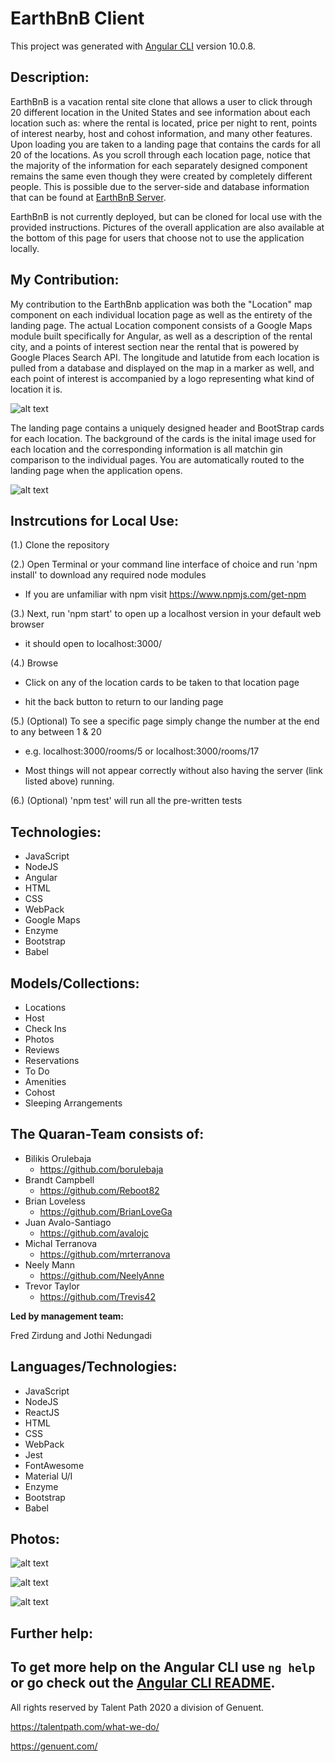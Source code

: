 # **EarthBnB Client**

This project was generated with [Angular CLI](https://github.com/angular/angular-cli) version 10.0.8.

## **Description:**

EarthBnB is a vacation rental site clone that allows a user to click through 20 different location in the United States and see information about each location such as: where the rental is located, price per night to rent, points of interest nearby, host and cohost information, and many other features. Upon loading you are taken to a landing page that contains the cards for all 20 of the locations. As you scroll through each location page, notice that the majority of the information for each separately designed component remains the same even though they were created by completely different people. This is possible due to the server-side and database information that can be found at [EarthBnB Server](https://github.com/NeelyAnne/server-EarthBnB).

EarthBnB is not currently deployed, but can be cloned for local use with the provided instructions. Pictures of the overall application are also available at the bottom of this page for users that choose not to use the application locally.

## **My Contribution:**

My contribution to the EarthBnb application was both the "Location" map component on each individual location page as well as the entirety of the landing page. The actual Location component consists of a Google Maps module built specifically for Angular, as well as a description of the rental city, and a points of interest section near the rental that is powered by Google Places Search API. The longitude and latutide from each location is pulled from a database and displayed on the map in a marker as well, and each point of interest is accompanied by a logo representing what kind of location it is. 

![alt text](https://github.com/NeelyAnne/client-Amazin/blob/master/public/images/grid.png "Comparison Grid Photo")

The landing page contains a uniquely designed header and BootStrap cards for each location. The background of the cards is the inital image used for each location and the corresponding information is all matchin gin comparison to the individual pages. You are automatically routed to the landing page when the application opens.

![alt text](https://github.com/NeelyAnne/client-Amazin/blob/master/public/images/grid.png "Comparison Grid Photo")

## **Instrcutions for Local Use:**

(1.) Clone the repository

(2.) Open Terminal or your command line interface of choice and run 'npm install' to download any required node modules

 - If you are unfamiliar with npm visit https://www.npmjs.com/get-npm

(3.) Next, run 'npm start' to open up a localhost version in your default web browser 
 
 - it should open to localhost:3000/
 
(4.) Browse

 - Click on any of the location cards to be taken to that location page

 - hit the back button to return to our landing page 

(5.) (Optional) To see a specific page simply change the number at the end to any between 1 & 20

 - e.g. localhost:3000/rooms/5 or localhost:3000/rooms/17

 - Most things will not appear correctly without also having the server (link listed above) running.

(6.) (Optional) 'npm test' will run all the pre-written tests 

## **Technologies:**

- JavaScript
- NodeJS
- Angular
- HTML
- CSS
- WebPack
- Google Maps
- Enzyme
- Bootstrap
- Babel

## **Models/Collections:**

 - Locations
 - Host
 - Check Ins
 - Photos
 - Reviews
 - Reservations
 - To Do
 - Amenities
 - Cohost
 - Sleeping Arrangements

## **The Quaran-Team consists of:**

- Bilikis Orulebaja
  - https://github.com/borulebaja
- Brandt Campbell
  - https://github.com/Reboot82
- Brian Loveless
  - https://github.com/BrianLoveGa
- Juan Avalo-Santiago
  - https://github.com/avalojc
- Michal Terranova
  - https://github.com/mrterranova
- Neely Mann
  - https://github.com/NeelyAnne
- Trevor Taylor
  - https://github.com/Trevis42

**Led by management team:**

Fred Zirdung and Jothi Nedungadi

## **Languages/Technologies:**

- JavaScript
- NodeJS
- ReactJS
- HTML
- CSS
- WebPack
- Jest
- FontAwesome
- Material U/I
- Enzyme
- Bootstrap
- Babel

## **Photos:**

![alt text](https://github.com/NeelyAnne/client-Amazin/blob/master/public/images/grid.png "Comparison Grid Photo")

![alt text](https://github.com/NeelyAnne/client-Amazin/blob/master/public/images/grid.png "Comparison Grid Photo")

![alt text](https://github.com/NeelyAnne/client-Amazin/blob/master/public/images/grid.png "Comparison Grid Photo")

## **Further help:**

To get more help on the Angular CLI use `ng help` or go check out the [Angular CLI README](https://github.com/angular/angular-cli/blob/master/README.md).
---

All rights reserved by Talent Path 2020
a division of Genuent.

https://talentpath.com/what-we-do/

https://genuent.com/

